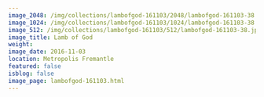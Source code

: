 ```yaml
---
image_2048: /img/collections/lambofgod-161103/2048/lambofgod-161103-38.jpg
image_1024: /img/collections/lambofgod-161103/1024/lambofgod-161103-38.jpg
image_512: /img/collections/lambofgod-161103/512/lambofgod-161103-38.jpg
image_title: Lamb of God
weight: 
image_date: 2016-11-03
location: Metropolis Fremantle
featured: false
isblog: false
image_page: lambofgod-161103.html
---
```

